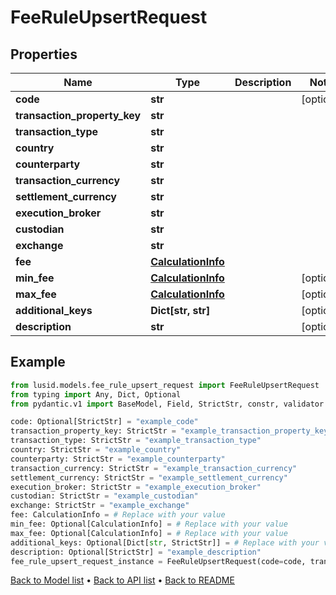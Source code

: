 # FeeRuleUpsertRequest

## Properties
Name | Type | Description | Notes
------------ | ------------- | ------------- | -------------
**code** | **str** |  | [optional] 
**transaction_property_key** | **str** |  | 
**transaction_type** | **str** |  | 
**country** | **str** |  | 
**counterparty** | **str** |  | 
**transaction_currency** | **str** |  | 
**settlement_currency** | **str** |  | 
**execution_broker** | **str** |  | 
**custodian** | **str** |  | 
**exchange** | **str** |  | 
**fee** | [**CalculationInfo**](CalculationInfo.md) |  | 
**min_fee** | [**CalculationInfo**](CalculationInfo.md) |  | [optional] 
**max_fee** | [**CalculationInfo**](CalculationInfo.md) |  | [optional] 
**additional_keys** | **Dict[str, str]** |  | [optional] 
**description** | **str** |  | [optional] 
## Example

```python
from lusid.models.fee_rule_upsert_request import FeeRuleUpsertRequest
from typing import Any, Dict, Optional
from pydantic.v1 import BaseModel, Field, StrictStr, constr, validator

code: Optional[StrictStr] = "example_code"
transaction_property_key: StrictStr = "example_transaction_property_key"
transaction_type: StrictStr = "example_transaction_type"
country: StrictStr = "example_country"
counterparty: StrictStr = "example_counterparty"
transaction_currency: StrictStr = "example_transaction_currency"
settlement_currency: StrictStr = "example_settlement_currency"
execution_broker: StrictStr = "example_execution_broker"
custodian: StrictStr = "example_custodian"
exchange: StrictStr = "example_exchange"
fee: CalculationInfo = # Replace with your value
min_fee: Optional[CalculationInfo] = # Replace with your value
max_fee: Optional[CalculationInfo] = # Replace with your value
additional_keys: Optional[Dict[str, StrictStr]] = # Replace with your value
description: Optional[StrictStr] = "example_description"
fee_rule_upsert_request_instance = FeeRuleUpsertRequest(code=code, transaction_property_key=transaction_property_key, transaction_type=transaction_type, country=country, counterparty=counterparty, transaction_currency=transaction_currency, settlement_currency=settlement_currency, execution_broker=execution_broker, custodian=custodian, exchange=exchange, fee=fee, min_fee=min_fee, max_fee=max_fee, additional_keys=additional_keys, description=description)

```

[Back to Model list](../README.md#documentation-for-models) &#8226; [Back to API list](../README.md#documentation-for-api-endpoints) &#8226; [Back to README](../README.md)

